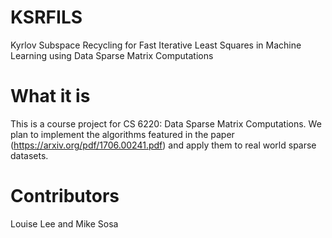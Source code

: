 # KSRFILS
Kyrlov Subspace Recycling for Fast Iterative Least Squares in Machine Learning using Data Sparse Matrix Computations

# What it is
This is a course project for CS 6220: Data Sparse Matrix Computations. We plan to implement the algorithms featured in the paper (https://arxiv.org/pdf/1706.00241.pdf) and apply them to real world sparse datasets. 

# Contributors
Louise Lee and Mike Sosa
